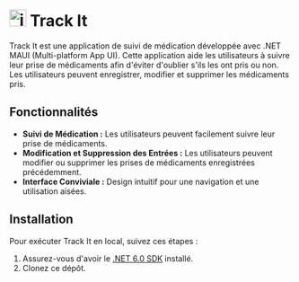# <img width="30px" height="30px" alt="icone" src="https://github.com/y28lyn/track-it/assets/97447648/b79ffc7f-93fd-49e3-b402-6c6750919463"> Track It

Track It est une application de suivi de médication développée avec .NET MAUI (Multi-platform App UI). Cette application aide les utilisateurs à suivre leur prise de médicaments afin d'éviter d'oublier s'ils les ont pris ou non. Les utilisateurs peuvent enregistrer, modifier et supprimer les médicaments pris.

## Fonctionnalités

- **Suivi de Médication :** Les utilisateurs peuvent facilement suivre leur prise de médicaments.
- **Modification et Suppression des Entrées :** Les utilisateurs peuvent modifier ou supprimer les prises de médicaments enregistrées précédemment.
- **Interface Conviviale :** Design intuitif pour une navigation et une utilisation aisées.

## Installation

Pour exécuter Track It en local, suivez ces étapes :

1. Assurez-vous d'avoir le [.NET 6.0 SDK](https://dotnet.microsoft.com/download/dotnet/6.0) installé.
2. Clonez ce dépôt.
